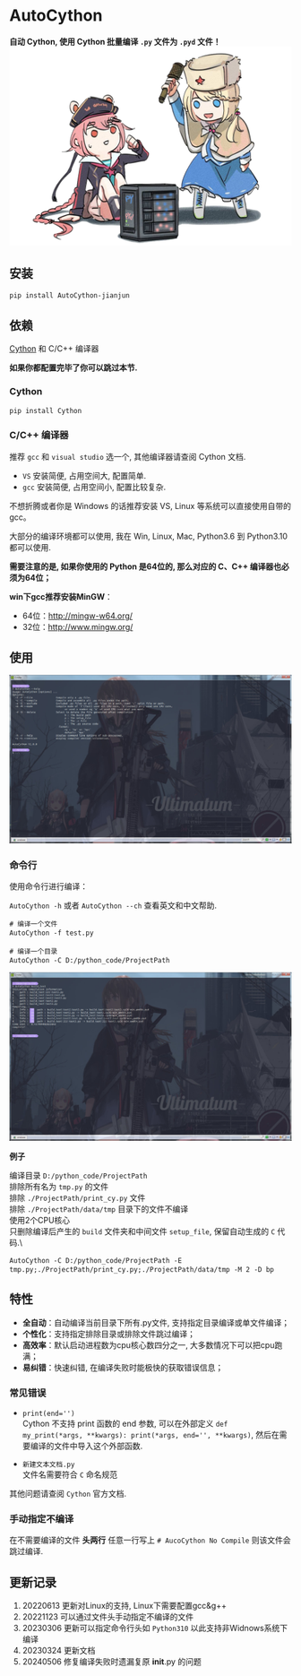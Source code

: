 # AutoCython

**自动 Cython, 使用 Cython 批量编译 `.py` 文件为 `.pyd` 文件！**
![py_pyd][1]

## 安装

    pip install AutoCython-jianjun

## 依赖

[Cython](https://github.com/cython/cython) 和 C/C++ 编译器

**如果你都配置完毕了你可以跳过本节.**

### Cython

```
pip install Cython
```

### C/C++ 编译器

推荐 `gcc` 和 `visual studio` 选一个, 其他编译器请查阅 Cython 文档.

* `VS` 安装简便, 占用空间大, 配置简单.
* `gcc` 安装简便, 占用空间小, 配置比较复杂.

不想折腾或者你是 Windows 的话推荐安装 VS, Linux 等系统可以直接使用自带的 gcc。

大部分的编译环境都可以使用, 我在 Win, Linux, Mac, Python3.6 到 Python3.10 都可以使用.

**需要注意的是, 如果你使用的 Python 是64位的, 那么对应的 C、C++ 编译器也必须为64位；**

**win下gcc推荐安装MinGW**：

* 64位：<http://mingw-w64.org/>
* 32位：<http://www.mingw.org/>

## 使用

![命令行][11]

### 命令行

使用命令行进行编译：

`AutoCython -h` 或者 `AutoCython --ch` 查看英文和中文帮助.

    # 编译一个文件
    AutoCython -f test.py

    # 编译一个目录
    AutoCython -C D:/python_code/ProjectPath

![AutoCython][2]

**例子**

编译目录 `D:/python_code/ProjectPath`\
排除所有名为 `tmp.py` 的文件\
排除 `./ProjectPath/print_cy.py` 文件\
排除 `./ProjectPath/data/tmp` 目录下的文件不编译\
使用2个CPU核心\
只删除编译后产生的 `build` 文件夹和中间文件 `setup_file`, 保留自动生成的 `C` 代码.\

    AutoCython -C D:/python_code/ProjectPath -E tmp.py;./ProjectPath/print_cy.py;./ProjectPath/data/tmp -M 2 -D bp

## 特性

* **全自动**：自动编译当前目录下所有.py文件, 支持指定目录编译或单文件编译；
* **个性化**：支持指定排除目录或排除文件跳过编译；
* **高效率**：默认启动进程数为cpu核心数四分之一, 大多数情况下可以把cpu跑满；
* **易纠错**：快速纠错, 在编译失败时能极快的获取错误信息；

### 常见错误

* `print(end='')`\
Cython 不支持 print 函数的 end 参数, 可以在外部定义 `def my_print(*args, **kwargs): print(*args, end='', **kwargs)`, 然后在需要编译的文件中导入这个外部函数.

* `新建文本文档.py`\
文件名需要符合  `C` 命名规范

其他问题请查阅 `Cython` 官方文档.

### 手动指定不编译

在不需要编译的文件 **头两行** 任意一行写上 `# AucoCython No Compile` 则该文件会跳过编译.

## 更新记录
1. 20220613 更新对Linux的支持, Linux下需要配置gcc&g++
2. 20221123 可以通过文件头手动指定不编译的文件
3. 20230306 更新可以指定命令行头如 `Python310` 以此支持非Widnows系统下编译
4. 20230324 更新文档
5. 20240506 修复编译失败时遗漏复原 __init__.py 的问题

  [1]: https://raw.githubusercontent.com/EVA-JianJun/GitPigBed/master/blog_files/img/AutoCython_20210824.png
  [2]: https://raw.githubusercontent.com/EVA-JianJun/GitPigBed/master/blog_files/img/AutoCython_20200316_2.jpg
  [3]: https://raw.githubusercontent.com/EVA-JianJun/GitPigBed/master/blog_files/img/AutoCython_20200316_3.jpg
  [4]: https://raw.githubusercontent.com/EVA-JianJun/GitPigBed/master/blog_files/img/AutoCython_20200316_4.jpg
  [5]: https://raw.githubusercontent.com/EVA-JianJun/GitPigBed/master/blog_files/img/AutoCython_20200316_5.jpg
  [6]: https://raw.githubusercontent.com/EVA-JianJun/GitPigBed/master/blog_files/img/AutoCython_20200316_6.jpg
  [7]: https://raw.githubusercontent.com/EVA-JianJun/GitPigBed/master/blog_files/img/AutoCython_20200316_7.jpg
  [8]: https://raw.githubusercontent.com/EVA-JianJun/GitPigBed/master/blog_files/img/AutoCython_20200316_8.jpg
  [9]: https://github.com/EVA-JianJun/AutoCython/releases
  [10]: https://raw.githubusercontent.com/EVA-JianJun/GitPigBed/master/blog_files/img/AutoCython_20200316_10.jpg
  [11]: https://raw.githubusercontent.com/EVA-JianJun/GitPigBed/master/blog_files/img/AutoCython_20200316_11.jpg